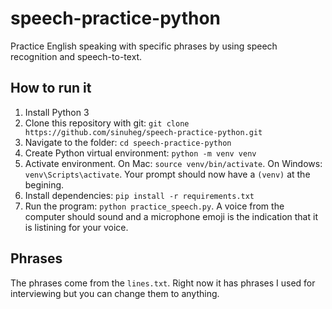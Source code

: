 # speech-practice-python
Practice English speaking with specific phrases by using speech recognition and speech-to-text.

## How to run it
1. Install Python 3
2. Clone this repository with git: 
`git clone https://github.com/sinuheg/speech-practice-python.git`
3. Navigate to the folder: `cd speech-practice-python`
4. Create Python virtual environment: `python -m venv venv`
5. Activate environment. On Mac: `source venv/bin/activate`. On Windows: `venv\Scripts\activate`. Your prompt should now have a `(venv)` at the begining.
6. Install dependencies: `pip install -r requirements.txt`
7. Run the program: `python practice_speech.py`. A voice from the computer should sound and a microphone emoji is the indication that it is listining for your voice.

## Phrases
The phrases come from the `lines.txt`. Right now it has phrases I used for interviewing but you can change them to anything.